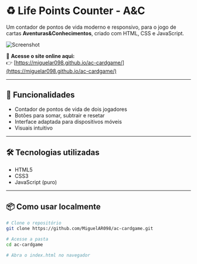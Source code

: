 # ♻️ Life Points Counter - A&C

Um contador de pontos de vida moderno e responsivo, para o jogo de cartas **Aventuras&Conhecimentos**, criado com HTML, CSS e JavaScript.

![Screenshot](https://i.ibb.co/HTnp2BPR/screenshot.png)

🔗 **Acesse o site online aqui:**  
👉 [https://miguelar098.github.io/ac-cardgame/](https://miguelar098.github.io/ac-cardgame/)

---

## 🚀 Funcionalidades

- Contador de pontos de vida de dois jogadores
- Botões para somar, subtrair e resetar
- Interface adaptada para dispositivos móveis
- Visuais intuitivo

---

## 🛠 Tecnologias utilizadas

- HTML5
- CSS3
- JavaScript (puro)

---

## 📦 Como usar localmente

```bash
# Clone o repositório
git clone https://github.com/MiguelAR098/ac-cardgame.git

# Acesse a pasta
cd ac-cardgame

# Abra o index.html no navegador
